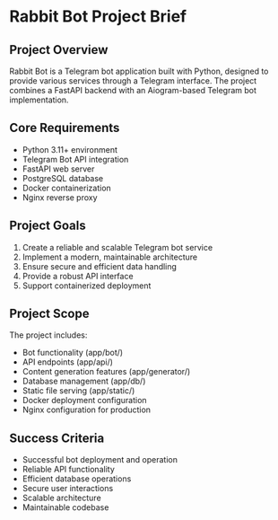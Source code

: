 # Rabbit Bot Project Brief

## Project Overview
Rabbit Bot is a Telegram bot application built with Python, designed to provide various services through a Telegram interface. The project combines a FastAPI backend with an Aiogram-based Telegram bot implementation.

## Core Requirements
- Python 3.11+ environment
- Telegram Bot API integration
- FastAPI web server
- PostgreSQL database
- Docker containerization
- Nginx reverse proxy

## Project Goals
1. Create a reliable and scalable Telegram bot service
2. Implement a modern, maintainable architecture
3. Ensure secure and efficient data handling
4. Provide a robust API interface
5. Support containerized deployment

## Project Scope
The project includes:
- Bot functionality (app/bot/)
- API endpoints (app/api/)
- Content generation features (app/generator/)
- Database management (app/db/)
- Static file serving (app/static/)
- Docker deployment configuration
- Nginx configuration for production

## Success Criteria
- Successful bot deployment and operation
- Reliable API functionality
- Efficient database operations
- Secure user interactions
- Scalable architecture
- Maintainable codebase 